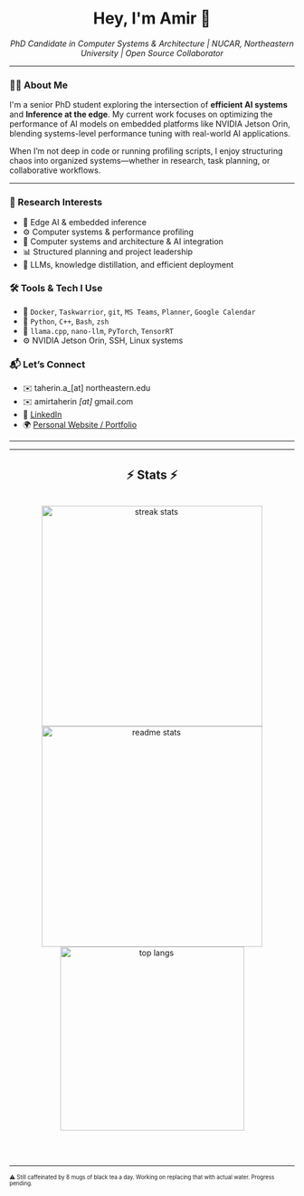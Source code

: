 <h1 align="center">Hey, I'm Amir 👋</h1>

<p align="center">
  <em>PhD Candidate in Computer Systems & Architecture | NUCAR, Northeastern University | Open Source Collaborator</em>
</p>

---

### 👨‍🔬 About Me

I'm a senior PhD student exploring the intersection of **efficient AI systems** and **Inference at the edge**. My current work focuses on optimizing the performance of AI models on embedded platforms like NVIDIA Jetson Orin, blending systems-level performance tuning with real-world AI applications.

When I’m not deep in code or running profiling scripts, I enjoy structuring chaos into organized systems—whether in research, task planning, or collaborative workflows.

---

### 🔬 Research Interests

- 🧠 Edge AI & embedded inference
- ⚙️ Computer systems & performance profiling
- 🤖 Computer systems and architecture & AI integration
- 📊 Structured planning and project leadership
- 🧩 LLMs, knowledge distillation, and efficient deployment


### 🛠️ Tools & Tech I Use

- 🔧 `Docker`, `Taskwarrior`, `git`, `MS Teams`, `Planner`, `Google Calendar`
- 🐍 `Python`, `C++`, `Bash`, `zsh`
- 🤖 `llama.cpp`, `nano-llm`, `PyTorch`, `TensorRT`
- ⚙️ NVIDIA Jetson Orin, SSH, Linux systems

### 📬 Let’s Connect

- ✉️ taherin.a_[at]  northeastern.edu
- ✉️ amirtaherin _[at]_ gmail.com
- 🔗 [LinkedIn](https://www.linkedin.com/in/amir-taherin-7a7a1a90)
- 🌍 [Personal Website / Portfolio](https://amirtaherin.github.io/) 

---

<hr/>

<h2 align="center">⚡ Stats ⚡</h2>
<br>
<div align=center>
  <img width=390 src="https://github-readme-streak-stats-salesp07.vercel.app/?user=amirtaherin&count_private=true&theme=react&border_radius=10" alt="streak stats"/>
  <img width=390 src="https://github-readme-stats-salesp07.vercel.app/api?username=amirtaherin&count_private=true&show_icons=true&theme=react&rank_icon=github&border_radius=10" alt="readme stats" />
  <br/>
  <img width=325 align="center" src="https://github-readme-stats-salesp07.vercel.app/api/top-langs/?username=amirtaherin&hide=HTML&langs_count=8&layout=compact&theme=react&border_radius=10&size_weight=0.5&count_weight=0.5&exclude_repo=github-readme-stats" alt="top langs" />
</div>

<br/><br/>

<hr/>

<sub><sup>⚠️ Still caffeinated by 8 mugs of black tea a day. Working on replacing that with actual water. Progress pending.</sup></sub>

<!--
## Hi there 👋
**amirtaherin/amirtaherin** is a ✨ _special_ ✨ repository because its `README.md` (this file) appears on your GitHub profile.

Here are some ideas to get you started:

- 🔭 I’m currently working on ...
- 🌱 I’m currently learning ...
- 👯 I’m looking to collaborate on ...
- 🤔 I’m looking for help with ...
- 💬 Ask me about ...
- 📫 How to reach me: ...
- 😄 Pronouns: ...
- ⚡ Fun fact: ...
-->

